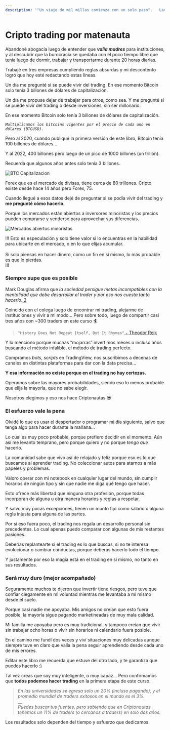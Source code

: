```yaml
---
description: '"Un viaje de mil millas comienza con un solo paso".   Lao Tse.'
---
```


# Cripto trading por matenauta

Abandoné abogacía luego de entender que _**valía madres**_ para instituciones, y al descubrir que la burocracia se quedaba con el poco tiempo libre que tenía luego de dormir, trabajar y transportarme durante 20 horas diarias.

Trabajé en tres empresas cumpliendo reglas absurdas y mi descontento logró que hoy esté redactando estas líneas.

Un día me pregunté si se puede vivir del trading. En ese momento Bitcoin solo tenía 3 billones de dólares de capitalización.

Un día me propuse dejar de trabajar para otros, como sea. Y me pregunté si se puede vivir del trading o desde inversiones, sin ser millonario.

En ese momento Bitcoin solo tenía 3 billones de dólares de capitalización.

_`Multiplicamos los bitcoins vigentes por el precio de cada uno en dólares (BTCUSD).`_

Pero al 2020, cuando publiqué la primera versión de este libro, Bitcoin tenía 100 billones de dólares...

Y al 2022, 400 billones pero luego de un pico de 1000 billones (un trillón).

Recuerda que algunos años antes solo tenía 3 billones.

![BTC Capitalizacion](https://user-images.githubusercontent.com/121636966/210031142-ac533acd-16ee-48a9-86dd-cbb57cd6cda2.jpg)

Forex que es el mercado de divisas, tiene cerca de 80 trillones. Cripto existe desde hace 14 años pero Forex, 75.

Cuando llegué a esos datos dejé de preguntar si se podía vivir del trading y **me pregunté cómo hacerlo**.

Porque los mercados están abiertos a inversores minoristas y los precios pueden comprarse y venderse para aprovechar sus diferencias.

![Mercados abiertos minoristas](https://user-images.githubusercontent.com/121636966/210031504-d13dbc1e-b3cf-4ef0-bb37-840a964e3221.jpg)

!!! Esto es especulación y solo tiene valor si lo encuentras en la habilidad para ubicarte en el mercado, o en lo que elijas acumular.\
\
Si solo piensas en hacer dinero, como un fin en sí mismo, lo más probable es que lo pierdas.\
!!!

### **Siempre supe que es posible**

Mark Douglas afirma que _la sociedad persigue metas incompatibles con la mentalidad que debe desarrollar el trader y por eso nos cuesta tanto hacerlo_.[ 2](https://www.amazon.com/Trading-Zone-Confidence-Discipline-Attitude-ebook/dp/B004H1TBCG)

Coincido con el colega luego de encontrar mi trading, alejarme de instituciones y vivir a mi modo... Pero sobre todo, luego de compartir casi tres años con \~300 traders en este curso 🏄

> `"History Does Not Repeat Itself, But It Rhymes"`[ `-` Theodor Reik](https://quoteinvestigator.com/2014/01/12/history-rhymes/)

Y lo menciono porque muchas “mojarras” invertimos meses o incluso años buscando el método infalible, el método de trading perfecto.

Compramos _bots_, _scripts_ en TradingView, nos suscribimos a decenas de canales en distintas plataformas para dar con la data precisa...

**Y esa información no existe porque en el trading no hay certezas.**

Operamos sobre las mayores probabilidades, siendo eso lo menos probable que elija la mayoría, que no sabe elegir.

Nosotros elegimos y eso nos hace Criptonautas 😎

### El esfuerzo vale la pena

Olvidé lo que es usar el despertador o programar mi día siguiente, salvo que tenga algo para hacer durante la mañana...

Lo cual es muy poco probable, porque prefiero decidir en el momento. Aún así me levanto temprano, pero porque quiero y no porque _tengo que_ hacerlo.

La comunidad sabe que vivo así de relajado y felíz porque eso es lo que buscamos al aprender trading. No coleccionar autos para atarnos a más papeles y problemas.

Valoro operar con mi notebook en cualquier lugar del mundo, sin cumplir horarios de ningún tipo y sin que nadie me diga qué tengo que hacer.

Esto ofrece más libertad que ninguna otra profesión, porque todas incorporan de alguna u otra manera horarios y reglas a respetar.

Y salvo muy pocas excepciones, tienen un monto fijo como salario o alguna regla injusta para alguna de las partes.

Por si eso fuera poco, el trading nos regala un desarrollo personal sin precedentes. Lo cual apenas puedo comparar con algunas de mis restantes pasiones.

Deberías replantearte si el trading es lo que buscas, si no te interesa evolucionar o cambiar conductas, porque deberás hacerlo todo el tiempo.

Y justamente por eso la magia está en el trading en sí mismo, no tanto en sus resultados.

### Será muy duro (mejor acompañado)

Seguramente muchos te dijeron que invertir tiene riesgos, pero tuve que confiar ciegamente en mi voluntad mientras me levantaba a mí mismo desde el suelo.

Porque casi nadie me apoyaba. Mis amigos no creían que esto fuera posible, la mayoría sigue pagando marketineadas de muy mala calidad.

Mi familia me apoyaba pero es muy tradicional, y tampoco creían que vivir sin trabajar ocho horas o vivir sin horarios ni calendario fuera posible.

En el camino me fundí dos veces y viví situaciones muy delicadas aunque siempre tuve en claro que valía la pena seguir aprendiendo desde cada uno de mis errores.

Editar este libro me recuerda que estuve del otro lado, y te garantiza que puedes hacerlo :)

Tal vez creas que soy muy inteligente, o muy capaz... Pero confirmamos que **todos podemos hacer trading** en la primera etapa de este curso.

> _En las universidades se egresa solo un 20% (incluso pagando), y el promedio mundial de traders exitosos en el mundo es el 3%._\
> \_\_\
> _Puedes buscar tus fuentes, pero sabiendo que en Criptonautas tenemos un 11% de traders (o cercanos a traders) en solo dos años._

Los resultados solo dependen del tiempo y esfuerzo que dedicamos.
